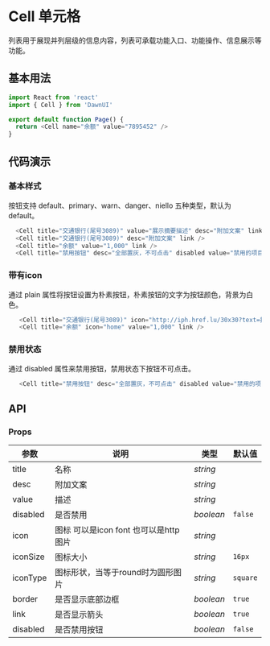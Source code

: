 # Cell 单元格
列表用于展现并列层级的信息内容，列表可承载功能入口、功能操作、信息展示等功能。


## 基本用法

```js
import React from 'react'
import { Cell } from 'DawnUI'

export default function Page() {
  return <Cell name="余额" value="7895452" />
}
```

## 代码演示

### 基本样式
按钮支持 default、primary、warn、danger、niello 五种类型，默认为 default。
```js
  <Cell title="交通银行(尾号3089)" value="展示摘要描述" desc="附加文案" link />
  <Cell title="交通银行(尾号3089)" desc="附加文案" link />
  <Cell title="余额" value="1,000" link />
  <Cell title="禁用按钮" desc="全部置灰，不可点击" disabled value="禁用的项目" link />
```
### 带有icon
通过 plain 属性将按钮设置为朴素按钮，朴素按钮的文字为按钮颜色，背景为白色。
```js
   <Cell title="交通银行(尾号3089)" icon="http://iph.href.lu/30x30?text=招" iconSize="30px" iconType="round" value="展示摘要描述" desc="附加文案" link />
   <Cell title="余额" icon="home" value="1,000" link />
```
### 禁用状态
通过 disabled 属性来禁用按钮，禁用状态下按钮不可点击。
```js
   <Cell title="禁用按钮" desc="全部置灰，不可点击" disabled value="禁用的项目" link />
```
## API
### Props

| 参数 | 说明 | 类型 | 默认值 |
| --- | --- | --- | --- |
| title | 名称 | _string_ |  |
| desc | 附加文案 | _string_ |  |
| value | 描述 | _string_ |  |
| disabled | 是否禁用 | _boolean_ | `false` |
| icon | 图标 可以是icon font 也可以是http图片 | _string_ |  |
| iconSize | 图标大小 | _string_ | `16px` |
| iconType | 图标形状，当等于round时为圆形图片 | _string_ | `square` |
| border | 是否显示底部边框 | _boolean_ | `true` |
| link | 是否显示箭头 | _boolean_ | `true` |
| disabled | 是否禁用按钮 | _boolean_ | `false` |


